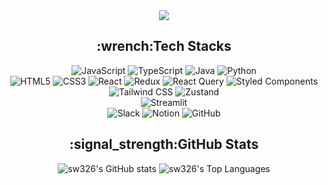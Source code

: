 <div align="center">
<!-- <img src="https://capsule-render.vercel.app/api?type=soft&color=0:98fb98,100:add8e6&height=150&section=header&text=SeoungWoo%20Kim&fontSize=90" /> -->
<img src="https://capsule-render.vercel.app/api?type=soft&color=gradient&height=150&section=header&text=SeoungWoo%20Kim&fontSize=90" />

<h2>:wrench:Tech Stacks</h2>

<p>
  <!-- 프로그래밍 언어 -->
  <img src="https://img.shields.io/badge/-JavaScript-F7DF1E?style=flat-square&logo=javascript&logoColor=black" alt="JavaScript" />
  <img src="https://img.shields.io/badge/-TypeScript-3178C6?style=flat-square&logo=typescript&logoColor=white" alt="TypeScript" />
  <img src="https://img.shields.io/badge/-Java-F7DF1E?style=flat-square&logo=javascript&logoColor=black" alt="Java" />
  <img src="https://img.shields.io/badge/-Python-3776AB?style=flat-square&logo=python&logoColor=white" alt="Python" />
  <br/>
  
  <!-- 프론트엔드 기술 -->
  <img src="https://img.shields.io/badge/-HTML5-E34F26?style=flat-square&logo=html5&logoColor=white" alt="HTML5" />
  <img src="https://img.shields.io/badge/-CSS3-1572B6?style=flat-square&logo=css3&logoColor=white" alt="CSS3" />
  <img src="https://img.shields.io/badge/-React-61DAFB?style=flat-square&logo=react&logoColor=black" alt="React" />
  <img src="https://img.shields.io/badge/-Redux-764ABC?style=flat-square&logo=redux&logoColor=white" alt="Redux" />
  <img src="https://img.shields.io/badge/-React%20Query-FF4154?style=flat-square&logo=react-query&logoColor=white" alt="React Query" />
  <img src="https://img.shields.io/badge/-Styled%20Components-DB7093?style=flat-square&logo=styled-components&logoColor=white" alt="Styled Components" />
  <img src="https://img.shields.io/badge/-Tailwind%20CSS-38B2AC?style=flat-square&logo=tailwind-css&logoColor=white" alt="Tailwind CSS" />
  <img src="https://img.shields.io/badge/-Zustand-FF4785?style=flat-square&logo=zustand&logoColor=white" alt="Zustand" />
  <br/>
  
  <!-- 백엔드/데이터 기술 -->
  <img src="https://img.shields.io/badge/-Streamlit-FF4B4B?style=flat-square&logo=streamlit&logoColor=white" alt="Streamlit" />
  <br/>
  
  <!-- 도구/플랫폼 -->
  <img src="https://img.shields.io/badge/-Slack-4A154B?style=flat-square&logo=slack&logoColor=white" alt="Slack" />
  <img src="https://img.shields.io/badge/-Notion-000000?style=flat-square&logo=notion&logoColor=white" alt="Notion" />
  <img src="https://img.shields.io/badge/-GitHub-181717?style=flat-square&logo=github&logoColor=white" alt="GitHub" />
</p>
<h2>:signal_strength:GitHub Stats</h2>

<img src="https://github-readme-stats.vercel.app/api?username=sw326&show_icons=true&theme=radical" alt="sw326's GitHub stats" />

<img src="https://github-readme-stats.vercel.app/api/top-langs/?username=sw326&layout=compact&theme=radical" alt="sw326's Top Languages" />

</div>
